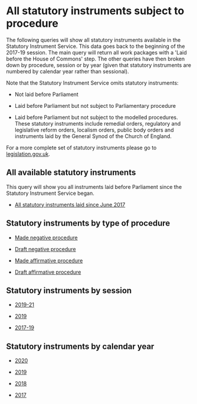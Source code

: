 # All statutory instruments subject to procedure

The following queries will show all statutory instruments available in the Statutory Instrument Service. This data goes back to the beginning of the 2017-19 session. The main query will return all work packages with a 'Laid before the House of Commons' step. The other queries have then broken down by procedure, session or by year (given that statutory instruments are numbered by calendar year rather than sessional). 

Note that the Statutory Instrument Service omits statutory instruments:

* Not laid before Parliament

* Laid before Parliament but not subject to Parliamentary procedure

* Laid before Parliament but not subject to the modelled procedures. These statutory instruments include remedial orders, regulatory and legislative reform orders, localism orders, public body orders and instruments laid by the General Synod of the Church of England. 

For a more complete set of statutory instruments please go to [legislation.gov.uk](legislation.gov.uk). 

## All available statutory instruments 

This query will show you all instruments laid before Parliament since the Statutory Instrument Service began. 

* [All statutory instruments laid since June 2017](https://api.parliament.uk/sparql#query=PREFIX+rdfs%3A+%3Chttp%3A%2F%2Fwww.w3.org%2F2000%2F01%2Frdf-schema%23%3E%0APREFIX+%3A+%3Chttps%3A%2F%2Fid.parliament.uk%2Fschema%2F%3E%0APREFIX+id%3A+%3Chttps%3A%2F%2Fid.parliament.uk%2F%3E%0Aselect+%3Fproc+%3FSI+%3FSIname+%3FStatutoryInstrumentYear+%3FlayingBodyName+%3FMadedate+%3FComesintoforceDate+%3FComesintoforceNote+%3FLink+%3FworkPackage+%3FprocStepName+%3Fdate+where+%7B%0A+%3FSI+a+%3AStatutoryInstrumentPaper+.++%0A+++++%3FSI+rdfs%3Alabel+%3FSIname+%3B%0A++%3AstatutoryInstrumentPaperYear+%3FStatutoryInstrumentYear+.%0A++%3FSI+%3AworkPackagedThingHasWorkPackagedThingWebLink+%3FLink+.%0A+++OPTIONAL+%7B+%3FSI+%3AstatutoryInstrumentPaperMadeDate+%3FMadedate+.%7D%0A++OPTIONAL+%7B+%3FSI+%3AstatutoryInstrumentPaperComingIntoForceDate+%3FComesintoforceDate+.+%7D%0A++OPTIONAL+%7B+%3FSI+%3AstatutoryInstrumentPaperComingIntoForceNote+%3FComesintoforceNote.+%7D%0A+++%09%3FSI+%3AworkPackagedThingHasWorkPackage+%3FworkPackage+.%0A++%09%3FworkPackage+%3AworkPackageHasProcedure%2Frdfs%3Alabel+%3Fproc%0A+FILTER(%3Fproc+IN+(%22Draft+affirmative%22%2C+%22Draft+negative%22%2C+%22Made+affirmative%22%2C+%22Made+negative%22))%0A++%3FworkPackage+%3AworkPackageHasBusinessItem+%3FprocStep+.%0A+++++%3FprocStep+%3AbusinessItemDate+%3Fdate+.%0A++%3FprocStep+%3AbusinessItemHasProcedureStep+id%3Acspzmb6w+.%0A++%3FprocStep+%3AbusinessItemHasProcedureStep%2Frdfs%3Alabel+%3FprocStepName.+++%0A++%3FprocStep+%3AlayingHasLayingBody%2F%3Aname+%3FlayingBodyName+.%0A%7D&contentTypeConstruct=text%2Fturtle&contentTypeSelect=application%2Fsparql-results%2Bjson&endpoint=https%3A%2F%2Fapi.parliament.uk%2Fsparql&requestMethod=POST&tabTitle=All+statutory+instruments&headers=%7B%7D&outputFormat=table)

## Statutory instruments by type of procedure

* [Made negative procedure](https://api.parliament.uk/sparql#query=PREFIX+rdfs%3A+%3Chttp%3A%2F%2Fwww.w3.org%2F2000%2F01%2Frdf-schema%23%3E%0APREFIX+%3A+%3Chttps%3A%2F%2Fid.parliament.uk%2Fschema%2F%3E%0APREFIX+id%3A+%3Chttps%3A%2F%2Fid.parliament.uk%2F%3E%0Aselect+%3Fproc+%3FSI+%3FSIname+%3FStatutoryInstrumentYear+%3FlayingBodyName+%3FMadedate+%3FComesintoforceDate+%3FComesintoforceNote+%3FLink+%3FworkPackage+%3FprocStepName+%3Fdate+where+%7B%0A+%3FSI+a+%3AStatutoryInstrumentPaper+.++%0A+++++%3FSI+rdfs%3Alabel+%3FSIname+%3B%0A++%3AstatutoryInstrumentPaperYear+%3FStatutoryInstrumentYear+.%0A++%3FSI+%3AworkPackagedThingHasWorkPackagedThingWebLink+%3FLink+.%0A+++OPTIONAL+%7B+%3FSI+%3AstatutoryInstrumentPaperMadeDate+%3FMadedate+.%7D%0A++OPTIONAL+%7B+%3FSI+%3AstatutoryInstrumentPaperComingIntoForceDate+%3FComesintoforceDate+.+%7D%0A++OPTIONAL+%7B+%3FSI+%3AstatutoryInstrumentPaperComingIntoForceNote+%3FComesintoforceNote.+%7D%0A+++%09%3FSI+%3AworkPackagedThingHasWorkPackage+%3FworkPackage+.%0A++%09%3FworkPackage+%3AworkPackageHasProcedure%2Frdfs%3Alabel+%3Fproc%0A+FILTER(%3Fproc+IN+(%22Made+negative%22))%0A++%3FworkPackage+%3AworkPackageHasBusinessItem+%3FprocStep+.%0A+++++%3FprocStep+%3AbusinessItemDate+%3Fdate+.%0A++%3FprocStep+%3AbusinessItemHasProcedureStep+id%3Acspzmb6w+.%0A++%3FprocStep+%3AbusinessItemHasProcedureStep%2Frdfs%3Alabel+%3FprocStepName.+++%0A++%3FprocStep+%3AlayingHasLayingBody%2F%3Aname+%3FlayingBodyName+.%0A%7D&contentTypeConstruct=text%2Fturtle&contentTypeSelect=application%2Fsparql-results%2Bjson&endpoint=https%3A%2F%2Fapi.parliament.uk%2Fsparql&requestMethod=POST&tabTitle=Made+negative&headers=%7B%7D&outputFormat=table)

* [Draft negative procedure](https://api.parliament.uk/sparql#query=PREFIX+rdfs%3A+%3Chttp%3A%2F%2Fwww.w3.org%2F2000%2F01%2Frdf-schema%23%3E%0APREFIX+%3A+%3Chttps%3A%2F%2Fid.parliament.uk%2Fschema%2F%3E%0APREFIX+id%3A+%3Chttps%3A%2F%2Fid.parliament.uk%2F%3E%0Aselect+%3Fproc+%3FSI+%3FSIname+%3FStatutoryInstrumentYear+%3FlayingBodyName+%3FMadedate+%3FComesintoforceDate+%3FComesintoforceNote+%3FLink+%3FworkPackage+%3FprocStepName+%3Fdate+where+%7B%0A+%3FSI+a+%3AStatutoryInstrumentPaper+.++%0A+++++%3FSI+rdfs%3Alabel+%3FSIname+%3B%0A++%3AstatutoryInstrumentPaperYear+%3FStatutoryInstrumentYear+.%0A++%3FSI+%3AworkPackagedThingHasWorkPackagedThingWebLink+%3FLink+.%0A+++OPTIONAL+%7B+%3FSI+%3AstatutoryInstrumentPaperMadeDate+%3FMadedate+.%7D%0A++OPTIONAL+%7B+%3FSI+%3AstatutoryInstrumentPaperComingIntoForceDate+%3FComesintoforceDate+.+%7D%0A++OPTIONAL+%7B+%3FSI+%3AstatutoryInstrumentPaperComingIntoForceNote+%3FComesintoforceNote.+%7D%0A+++%09%3FSI+%3AworkPackagedThingHasWorkPackage+%3FworkPackage+.%0A++%09%3FworkPackage+%3AworkPackageHasProcedure%2Frdfs%3Alabel+%3Fproc%0A+FILTER(%3Fproc+IN+(%22Draft+negative%22))%0A++%3FworkPackage+%3AworkPackageHasBusinessItem+%3FprocStep+.%0A+++++%3FprocStep+%3AbusinessItemDate+%3Fdate+.%0A++%3FprocStep+%3AbusinessItemHasProcedureStep+id%3Acspzmb6w+.%0A++%3FprocStep+%3AbusinessItemHasProcedureStep%2Frdfs%3Alabel+%3FprocStepName.+++%0A++%3FprocStep+%3AlayingHasLayingBody%2F%3Aname+%3FlayingBodyName+.%0A%7D&contentTypeConstruct=text%2Fturtle&contentTypeSelect=application%2Fsparql-results%2Bjson&endpoint=https%3A%2F%2Fapi.parliament.uk%2Fsparql&requestMethod=POST&tabTitle=Draft+negative&headers=%7B%7D&outputFormat=table)

* [Made affirmative procedure](https://api.parliament.uk/sparql#query=PREFIX+rdfs%3A+%3Chttp%3A%2F%2Fwww.w3.org%2F2000%2F01%2Frdf-schema%23%3E%0APREFIX+%3A+%3Chttps%3A%2F%2Fid.parliament.uk%2Fschema%2F%3E%0APREFIX+id%3A+%3Chttps%3A%2F%2Fid.parliament.uk%2F%3E%0Aselect+%3Fproc+%3FSI+%3FSIname+%3FStatutoryInstrumentYear+%3FlayingBodyName+%3FMadedate+%3FComesintoforceDate+%3FComesintoforceNote+%3FLink+%3FworkPackage+%3FprocStepName+%3Fdate+where+%7B%0A+%3FSI+a+%3AStatutoryInstrumentPaper+.++%0A+++++%3FSI+rdfs%3Alabel+%3FSIname+%3B%0A++%3AstatutoryInstrumentPaperYear+%3FStatutoryInstrumentYear+.%0A++%3FSI+%3AworkPackagedThingHasWorkPackagedThingWebLink+%3FLink+.%0A+++OPTIONAL+%7B+%3FSI+%3AstatutoryInstrumentPaperMadeDate+%3FMadedate+.%7D%0A++OPTIONAL+%7B+%3FSI+%3AstatutoryInstrumentPaperComingIntoForceDate+%3FComesintoforceDate+.+%7D%0A++OPTIONAL+%7B+%3FSI+%3AstatutoryInstrumentPaperComingIntoForceNote+%3FComesintoforceNote.+%7D%0A+++%09%3FSI+%3AworkPackagedThingHasWorkPackage+%3FworkPackage+.%0A++%09%3FworkPackage+%3AworkPackageHasProcedure%2Frdfs%3Alabel+%3Fproc%0A+FILTER(%3Fproc+IN+(%22Made+affirmative%22))%0A++%3FworkPackage+%3AworkPackageHasBusinessItem+%3FprocStep+.%0A+++++%3FprocStep+%3AbusinessItemDate+%3Fdate+.%0A++%3FprocStep+%3AbusinessItemHasProcedureStep+id%3Acspzmb6w+.%0A++%3FprocStep+%3AbusinessItemHasProcedureStep%2Frdfs%3Alabel+%3FprocStepName.+++%0A++%3FprocStep+%3AlayingHasLayingBody%2F%3Aname+%3FlayingBodyName+.%0A%7D&contentTypeConstruct=text%2Fturtle&contentTypeSelect=application%2Fsparql-results%2Bjson&endpoint=https%3A%2F%2Fapi.parliament.uk%2Fsparql&requestMethod=POST&tabTitle=Made+affirmative&headers=%7B%7D&outputFormat=table)

* [Draft affirmative procedure](https://api.parliament.uk/sparql#query=PREFIX+rdfs%3A+%3Chttp%3A%2F%2Fwww.w3.org%2F2000%2F01%2Frdf-schema%23%3E%0APREFIX+%3A+%3Chttps%3A%2F%2Fid.parliament.uk%2Fschema%2F%3E%0APREFIX+id%3A+%3Chttps%3A%2F%2Fid.parliament.uk%2F%3E%0Aselect+%3Fproc+%3FSI+%3FSIname+%3FStatutoryInstrumentYear+%3FlayingBodyName+%3FMadedate+%3FComesintoforceDate+%3FComesintoforceNote+%3FLink+%3FworkPackage+%3FprocStepName+%3Fdate+where+%7B%0A+%3FSI+a+%3AStatutoryInstrumentPaper+.++%0A+++++%3FSI+rdfs%3Alabel+%3FSIname+%3B%0A++%3AstatutoryInstrumentPaperYear+%3FStatutoryInstrumentYear+.%0A++%3FSI+%3AworkPackagedThingHasWorkPackagedThingWebLink+%3FLink+.%0A+++OPTIONAL+%7B+%3FSI+%3AstatutoryInstrumentPaperMadeDate+%3FMadedate+.%7D%0A++OPTIONAL+%7B+%3FSI+%3AstatutoryInstrumentPaperComingIntoForceDate+%3FComesintoforceDate+.+%7D%0A++OPTIONAL+%7B+%3FSI+%3AstatutoryInstrumentPaperComingIntoForceNote+%3FComesintoforceNote.+%7D%0A+++%09%3FSI+%3AworkPackagedThingHasWorkPackage+%3FworkPackage+.%0A++%09%3FworkPackage+%3AworkPackageHasProcedure%2Frdfs%3Alabel+%3Fproc%0A+FILTER(%3Fproc+IN+(%22Draft+affirmative%22))%0A++%3FworkPackage+%3AworkPackageHasBusinessItem+%3FprocStep+.%0A+++++%3FprocStep+%3AbusinessItemDate+%3Fdate+.%0A++%3FprocStep+%3AbusinessItemHasProcedureStep+id%3Acspzmb6w+.%0A++%3FprocStep+%3AbusinessItemHasProcedureStep%2Frdfs%3Alabel+%3FprocStepName.+++%0A++%3FprocStep+%3AlayingHasLayingBody%2F%3Aname+%3FlayingBodyName+.%0A%7D&contentTypeConstruct=text%2Fturtle&contentTypeSelect=application%2Fsparql-results%2Bjson&endpoint=https%3A%2F%2Fapi.parliament.uk%2Fsparql&requestMethod=POST&tabTitle=Draft+affirmative&headers=%7B%7D&outputFormat=table)

## Statutory instruments by session

* [2019-21](https://api.parliament.uk/sparql#query=PREFIX+rdfs%3A+%3Chttp%3A%2F%2Fwww.w3.org%2F2000%2F01%2Frdf-schema%23%3E%0APREFIX+%3A+%3Chttps%3A%2F%2Fid.parliament.uk%2Fschema%2F%3E%0APREFIX+id%3A+%3Chttps%3A%2F%2Fid.parliament.uk%2F%3E%0Aselect+%3Fproc+%3FSI+%3FSIname+%3FStatutoryInstrumentYear+%3FlayingBodyName+%3FMadedate+%3FComesintoforceDate+%3FComesintoforceNote+%3FLink+%3FworkPackage+%3FprocStepName+%3Fdate+where+%7B%0A+%3FSI+a+%3AStatutoryInstrumentPaper+.++%0A+++++%3FSI+rdfs%3Alabel+%3FSIname+%3B%0A++%3AstatutoryInstrumentPaperYear+%3FStatutoryInstrumentYear+.%0A++%3FSI+%3AworkPackagedThingHasWorkPackagedThingWebLink+%3FLink+.%0A+++OPTIONAL+%7B+%3FSI+%3AstatutoryInstrumentPaperMadeDate+%3FMadedate+.%7D%0A++OPTIONAL+%7B+%3FSI+%3AstatutoryInstrumentPaperComingIntoForceDate+%3FComesintoforceDate+.+%7D%0A++OPTIONAL+%7B+%3FSI+%3AstatutoryInstrumentPaperComingIntoForceNote+%3FComesintoforceNote.+%7D%0A+++%09%3FSI+%3AworkPackagedThingHasWorkPackage+%3FworkPackage+.%0A++%09%3FworkPackage+%3AworkPackageHasProcedure%2Frdfs%3Alabel+%3Fproc%0A+FILTER(%3Fproc+IN+(%22Draft+affirmative%22%2C+%22Draft+negative%22%2C+%22Made+affirmative%22%2C+%22Made+negative%22))%0A++%3FworkPackage+%3AworkPackageHasBusinessItem+%3FprocStep+.%0A+++++%3FprocStep+%3AbusinessItemDate+%3Fdate+.%0A++%3FprocStep+%3AbusinessItemHasProcedureStep+id%3Acspzmb6w+.%0A++%3FprocStep+%3AbusinessItemHasProcedureStep%2Frdfs%3Alabel+%3FprocStepName.+++%0A++%3FprocStep+%3AlayingHasLayingBody%2F%3Aname+%3FlayingBodyName+.%0A+++FILTER+(+str(%3Fdate)+%3E+'2019-12-13')%0A%7D&contentTypeConstruct=text%2Fturtle&contentTypeSelect=application%2Fsparql-results%2Bjson&endpoint=https%3A%2F%2Fapi.parliament.uk%2Fsparql&requestMethod=POST&tabTitle=2019-21&headers=%7B%7D&outputFormat=table)

* [2019](https://api.parliament.uk/sparql#query=PREFIX+rdfs%3A+%3Chttp%3A%2F%2Fwww.w3.org%2F2000%2F01%2Frdf-schema%23%3E%0APREFIX+%3A+%3Chttps%3A%2F%2Fid.parliament.uk%2Fschema%2F%3E%0APREFIX+id%3A+%3Chttps%3A%2F%2Fid.parliament.uk%2F%3E%0Aselect+%3Fproc+%3FSI+%3FSIname+%3FStatutoryInstrumentYear+%3FlayingBodyName+%3FMadedate+%3FComesintoforceDate+%3FComesintoforceNote+%3FLink+%3FworkPackage+%3FprocStepName+%3Fdate+where+%7B%0A+%3FSI+a+%3AStatutoryInstrumentPaper+.++%0A+++++%3FSI+rdfs%3Alabel+%3FSIname+%3B%0A++%3AstatutoryInstrumentPaperYear+%3FStatutoryInstrumentYear+.%0A++%3FSI+%3AworkPackagedThingHasWorkPackagedThingWebLink+%3FLink+.%0A+++OPTIONAL+%7B+%3FSI+%3AstatutoryInstrumentPaperMadeDate+%3FMadedate+.%7D%0A++OPTIONAL+%7B+%3FSI+%3AstatutoryInstrumentPaperComingIntoForceDate+%3FComesintoforceDate+.+%7D%0A++OPTIONAL+%7B+%3FSI+%3AstatutoryInstrumentPaperComingIntoForceNote+%3FComesintoforceNote.+%7D%0A+++%09%3FSI+%3AworkPackagedThingHasWorkPackage+%3FworkPackage+.%0A++%09%3FworkPackage+%3AworkPackageHasProcedure%2Frdfs%3Alabel+%3Fproc%0A+FILTER(%3Fproc+IN+(%22Draft+affirmative%22%2C+%22Draft+negative%22%2C+%22Made+affirmative%22%2C+%22Made+negative%22))%0A++%3FworkPackage+%3AworkPackageHasBusinessItem+%3FprocStep+.%0A+++++%3FprocStep+%3AbusinessItemDate+%3Fdate+.%0A++%3FprocStep+%3AbusinessItemHasProcedureStep+id%3Acspzmb6w+.%0A++%3FprocStep+%3AbusinessItemHasProcedureStep%2Frdfs%3Alabel+%3FprocStepName.+++%0A++%3FprocStep+%3AlayingHasLayingBody%2F%3Aname+%3FlayingBodyName+.%0A++FILTER+(+str(%3Fdate)+%3E+'2019-10-10'+%26%26+str(%3Fdate)+%3C+'2019-11-06')%0A%7D&contentTypeConstruct=text%2Fturtle&contentTypeSelect=application%2Fsparql-results%2Bjson&endpoint=https%3A%2F%2Fapi.parliament.uk%2Fsparql&requestMethod=POST&tabTitle=2019+session&headers=%7B%7D&outputFormat=table)

* [2017-19](https://api.parliament.uk/sparql#query=PREFIX+rdfs%3A+%3Chttp%3A%2F%2Fwww.w3.org%2F2000%2F01%2Frdf-schema%23%3E%0APREFIX+%3A+%3Chttps%3A%2F%2Fid.parliament.uk%2Fschema%2F%3E%0APREFIX+id%3A+%3Chttps%3A%2F%2Fid.parliament.uk%2F%3E%0Aselect+%3Fproc+%3FSI+%3FSIname+%3FStatutoryInstrumentYear+%3FlayingBodyName+%3FMadedate+%3FComesintoforceDate+%3FComesintoforceNote+%3FLink+%3FworkPackage+%3FprocStepName+%3Fdate+where+%7B%0A+%3FSI+a+%3AStatutoryInstrumentPaper+.++%0A+++++%3FSI+rdfs%3Alabel+%3FSIname+%3B%0A++%3AstatutoryInstrumentPaperYear+%3FStatutoryInstrumentYear+.%0A++%3FSI+%3AworkPackagedThingHasWorkPackagedThingWebLink+%3FLink+.%0A+++OPTIONAL+%7B+%3FSI+%3AstatutoryInstrumentPaperMadeDate+%3FMadedate+.%7D%0A++OPTIONAL+%7B+%3FSI+%3AstatutoryInstrumentPaperComingIntoForceDate+%3FComesintoforceDate+.+%7D%0A++OPTIONAL+%7B+%3FSI+%3AstatutoryInstrumentPaperComingIntoForceNote+%3FComesintoforceNote.+%7D%0A+++%09%3FSI+%3AworkPackagedThingHasWorkPackage+%3FworkPackage+.%0A++%09%3FworkPackage+%3AworkPackageHasProcedure%2Frdfs%3Alabel+%3Fproc%0A+FILTER(%3Fproc+IN+(%22Draft+affirmative%22%2C+%22Draft+negative%22%2C+%22Made+affirmative%22%2C+%22Made+negative%22))%0A++%3FworkPackage+%3AworkPackageHasBusinessItem+%3FprocStep+.%0A+++++%3FprocStep+%3AbusinessItemDate+%3Fdate+.%0A++%3FprocStep+%3AbusinessItemHasProcedureStep+id%3Acspzmb6w+.%0A++%3FprocStep+%3AbusinessItemHasProcedureStep%2Frdfs%3Alabel+%3FprocStepName.+++%0A++%3FprocStep+%3AlayingHasLayingBody%2F%3Aname+%3FlayingBodyName+.%0A++FILTER+(+str(%3Fdate)+%3E+'2017-06-01'+%26%26+str(%3Fdate)+%3C+'2019-10-09')%0A%7D&contentTypeConstruct=text%2Fturtle&contentTypeSelect=application%2Fsparql-results%2Bjson&endpoint=https%3A%2F%2Fapi.parliament.uk%2Fsparql&requestMethod=POST&tabTitle=2017-19&headers=%7B%7D&outputFormat=table)

## Statutory instruments by calendar year

* [2020](https://api.parliament.uk/sparql#query=PREFIX+rdfs%3A+%3Chttp%3A%2F%2Fwww.w3.org%2F2000%2F01%2Frdf-schema%23%3E%0APREFIX+%3A+%3Chttps%3A%2F%2Fid.parliament.uk%2Fschema%2F%3E%0APREFIX+id%3A+%3Chttps%3A%2F%2Fid.parliament.uk%2F%3E%0Aselect+%3Fproc+%3FSI+%3FSIname+%3FStatutoryInstrumentYear+%3FlayingBodyName+%3FMadedate+%3FComesintoforceDate+%3FComesintoforceNote+%3FLink+%3FworkPackage+%3FprocStepName+%3Fdate+where+%7B%0A+%3FSI+a+%3AStatutoryInstrumentPaper+.++%0A+++++%3FSI+rdfs%3Alabel+%3FSIname+%3B%0A++%3AstatutoryInstrumentPaperYear+%3FStatutoryInstrumentYear+.%0A++%3FSI+%3AworkPackagedThingHasWorkPackagedThingWebLink+%3FLink+.%0A+++OPTIONAL+%7B+%3FSI+%3AstatutoryInstrumentPaperMadeDate+%3FMadedate+.%7D%0A++OPTIONAL+%7B+%3FSI+%3AstatutoryInstrumentPaperComingIntoForceDate+%3FComesintoforceDate+.+%7D%0A++OPTIONAL+%7B+%3FSI+%3AstatutoryInstrumentPaperComingIntoForceNote+%3FComesintoforceNote.+%7D%0A+++%09%3FSI+%3AworkPackagedThingHasWorkPackage+%3FworkPackage+.%0A++%09%3FworkPackage+%3AworkPackageHasProcedure%2Frdfs%3Alabel+%3Fproc%0A+FILTER(%3Fproc+IN+(%22Draft+affirmative%22%2C+%22Draft+negative%22%2C+%22Made+affirmative%22%2C+%22Made+negative%22))%0A++%3FworkPackage+%3AworkPackageHasBusinessItem+%3FprocStep+.%0A+++++%3FprocStep+%3AbusinessItemDate+%3Fdate+.%0A++%3FprocStep+%3AbusinessItemHasProcedureStep+id%3Acspzmb6w+.%0A++%3FprocStep+%3AbusinessItemHasProcedureStep%2Frdfs%3Alabel+%3FprocStepName.+++%0A++%3FprocStep+%3AlayingHasLayingBody%2F%3Aname+%3FlayingBodyName+.%0A++FILTER+(+str(%3Fdate)+%3E+'2020-01-01')%0A%7D&contentTypeConstruct=text%2Fturtle&contentTypeSelect=application%2Fsparql-results%2Bjson&endpoint=https%3A%2F%2Fapi.parliament.uk%2Fsparql&requestMethod=POST&tabTitle=2020+calendar+year&headers=%7B%7D&outputFormat=table)

* [2019](https://api.parliament.uk/sparql#query=PREFIX+rdfs%3A+%3Chttp%3A%2F%2Fwww.w3.org%2F2000%2F01%2Frdf-schema%23%3E%0APREFIX+%3A+%3Chttps%3A%2F%2Fid.parliament.uk%2Fschema%2F%3E%0APREFIX+id%3A+%3Chttps%3A%2F%2Fid.parliament.uk%2F%3E%0Aselect+%3Fproc+%3FSI+%3FSIname+%3FStatutoryInstrumentYear+%3FlayingBodyName+%3FMadedate+%3FComesintoforceDate+%3FComesintoforceNote+%3FLink+%3FworkPackage+%3FprocStepName+%3Fdate+where+%7B%0A+%3FSI+a+%3AStatutoryInstrumentPaper+.++%0A+++++%3FSI+rdfs%3Alabel+%3FSIname+%3B%0A++%3AstatutoryInstrumentPaperYear+%3FStatutoryInstrumentYear+.%0A++%3FSI+%3AworkPackagedThingHasWorkPackagedThingWebLink+%3FLink+.%0A+++OPTIONAL+%7B+%3FSI+%3AstatutoryInstrumentPaperMadeDate+%3FMadedate+.%7D%0A++OPTIONAL+%7B+%3FSI+%3AstatutoryInstrumentPaperComingIntoForceDate+%3FComesintoforceDate+.+%7D%0A++OPTIONAL+%7B+%3FSI+%3AstatutoryInstrumentPaperComingIntoForceNote+%3FComesintoforceNote.+%7D%0A+++%09%3FSI+%3AworkPackagedThingHasWorkPackage+%3FworkPackage+.%0A++%09%3FworkPackage+%3AworkPackageHasProcedure%2Frdfs%3Alabel+%3Fproc%0A+FILTER(%3Fproc+IN+(%22Draft+affirmative%22%2C+%22Draft+negative%22%2C+%22Made+affirmative%22%2C+%22Made+negative%22))%0A++%3FworkPackage+%3AworkPackageHasBusinessItem+%3FprocStep+.%0A+++++%3FprocStep+%3AbusinessItemDate+%3Fdate+.%0A++%3FprocStep+%3AbusinessItemHasProcedureStep+id%3Acspzmb6w+.%0A++%3FprocStep+%3AbusinessItemHasProcedureStep%2Frdfs%3Alabel+%3FprocStepName.+++%0A++%3FprocStep+%3AlayingHasLayingBody%2F%3Aname+%3FlayingBodyName+.%0A++FILTER+(+str(%3Fdate)+%3E+'2019-01-01'+%26%26+str(%3Fdate)+%3C+'2020-01-01')%0A%7D&contentTypeConstruct=text%2Fturtle&contentTypeSelect=application%2Fsparql-results%2Bjson&endpoint=https%3A%2F%2Fapi.parliament.uk%2Fsparql&requestMethod=POST&tabTitle=2019+calendar+year&headers=%7B%7D&outputFormat=table)

* [2018](https://api.parliament.uk/sparql#query=PREFIX+rdfs%3A+%3Chttp%3A%2F%2Fwww.w3.org%2F2000%2F01%2Frdf-schema%23%3E%0APREFIX+%3A+%3Chttps%3A%2F%2Fid.parliament.uk%2Fschema%2F%3E%0APREFIX+id%3A+%3Chttps%3A%2F%2Fid.parliament.uk%2F%3E%0Aselect+%3Fproc+%3FSI+%3FSIname+%3FStatutoryInstrumentYear+%3FlayingBodyName+%3FMadedate+%3FComesintoforceDate+%3FComesintoforceNote+%3FLink+%3FworkPackage+%3FprocStepName+%3Fdate+where+%7B%0A+%3FSI+a+%3AStatutoryInstrumentPaper+.++%0A+++++%3FSI+rdfs%3Alabel+%3FSIname+%3B%0A++%3AstatutoryInstrumentPaperYear+%3FStatutoryInstrumentYear+.%0A++%3FSI+%3AworkPackagedThingHasWorkPackagedThingWebLink+%3FLink+.%0A+++OPTIONAL+%7B+%3FSI+%3AstatutoryInstrumentPaperMadeDate+%3FMadedate+.%7D%0A++OPTIONAL+%7B+%3FSI+%3AstatutoryInstrumentPaperComingIntoForceDate+%3FComesintoforceDate+.+%7D%0A++OPTIONAL+%7B+%3FSI+%3AstatutoryInstrumentPaperComingIntoForceNote+%3FComesintoforceNote.+%7D%0A+++%09%3FSI+%3AworkPackagedThingHasWorkPackage+%3FworkPackage+.%0A++%09%3FworkPackage+%3AworkPackageHasProcedure%2Frdfs%3Alabel+%3Fproc%0A+FILTER(%3Fproc+IN+(%22Draft+affirmative%22%2C+%22Draft+negative%22%2C+%22Made+affirmative%22%2C+%22Made+negative%22))%0A++%3FworkPackage+%3AworkPackageHasBusinessItem+%3FprocStep+.%0A+++++%3FprocStep+%3AbusinessItemDate+%3Fdate+.%0A++%3FprocStep+%3AbusinessItemHasProcedureStep+id%3Acspzmb6w+.%0A++%3FprocStep+%3AbusinessItemHasProcedureStep%2Frdfs%3Alabel+%3FprocStepName.+++%0A++%3FprocStep+%3AlayingHasLayingBody%2F%3Aname+%3FlayingBodyName+.%0A++FILTER+(+str(%3Fdate)+%3E+'2018-01-01'+%26%26+str(%3Fdate)+%3C+'2019-01-01')%0A%7D&contentTypeConstruct=text%2Fturtle&contentTypeSelect=application%2Fsparql-results%2Bjson&endpoint=https%3A%2F%2Fapi.parliament.uk%2Fsparql&requestMethod=POST&tabTitle=2018+calendar+year&headers=%7B%7D&outputFormat=table)

* [2017](hhttps://api.parliament.uk/sparql#query=PREFIX+rdfs%3A+%3Chttp%3A%2F%2Fwww.w3.org%2F2000%2F01%2Frdf-schema%23%3E%0APREFIX+%3A+%3Chttps%3A%2F%2Fid.parliament.uk%2Fschema%2F%3E%0APREFIX+id%3A+%3Chttps%3A%2F%2Fid.parliament.uk%2F%3E%0Aselect+%3Fproc+%3FSI+%3FSIname+%3FStatutoryInstrumentYear+%3FlayingBodyName+%3FMadedate+%3FComesintoforceDate+%3FComesintoforceNote+%3FLink+%3FworkPackage+%3FprocStepName+%3Fdate+where+%7B%0A+%3FSI+a+%3AStatutoryInstrumentPaper+.++%0A+++++%3FSI+rdfs%3Alabel+%3FSIname+%3B%0A++%3AstatutoryInstrumentPaperYear+%3FStatutoryInstrumentYear+.%0A++%3FSI+%3AworkPackagedThingHasWorkPackagedThingWebLink+%3FLink+.%0A+++OPTIONAL+%7B+%3FSI+%3AstatutoryInstrumentPaperMadeDate+%3FMadedate+.%7D%0A++OPTIONAL+%7B+%3FSI+%3AstatutoryInstrumentPaperComingIntoForceDate+%3FComesintoforceDate+.+%7D%0A++OPTIONAL+%7B+%3FSI+%3AstatutoryInstrumentPaperComingIntoForceNote+%3FComesintoforceNote.+%7D%0A+++%09%3FSI+%3AworkPackagedThingHasWorkPackage+%3FworkPackage+.%0A++%09%3FworkPackage+%3AworkPackageHasProcedure%2Frdfs%3Alabel+%3Fproc%0A+FILTER(%3Fproc+IN+(%22Draft+affirmative%22%2C+%22Draft+negative%22%2C+%22Made+affirmative%22%2C+%22Made+negative%22))%0A++%3FworkPackage+%3AworkPackageHasBusinessItem+%3FprocStep+.%0A+++++%3FprocStep+%3AbusinessItemDate+%3Fdate+.%0A++%3FprocStep+%3AbusinessItemHasProcedureStep+id%3Acspzmb6w+.%0A++%3FprocStep+%3AbusinessItemHasProcedureStep%2Frdfs%3Alabel+%3FprocStepName.+++%0A++%3FprocStep+%3AlayingHasLayingBody%2F%3Aname+%3FlayingBodyName+.%0A++FILTER+(+str(%3Fdate)+%3E+'2017-01-01'+%26%26+str(%3Fdate)+%3C+'2018-01-01')%0A%7D&contentTypeConstruct=text%2Fturtle&contentTypeSelect=application%2Fsparql-results%2Bjson&endpoint=https%3A%2F%2Fapi.parliament.uk%2Fsparql&requestMethod=POST&tabTitle=2017+calendar+year&headers=%7B%7D&outputFormat=table)